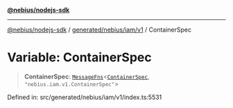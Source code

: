 [**@nebius/nodejs-sdk**](../../../../../README.md)

---

[@nebius/nodejs-sdk](../../../../../README.md) / [generated/nebius/iam/v1](../README.md) / ContainerSpec

# Variable: ContainerSpec

> **ContainerSpec**: [`MessageFns`](../../../../../runtime/protos/core/interfaces/MessageFns.md)\<[`ContainerSpec`](../interfaces/ContainerSpec.md), `"nebius.iam.v1.ContainerSpec"`\>

Defined in: src/generated/nebius/iam/v1/index.ts:5531
